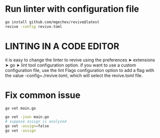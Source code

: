 # Run linter with configuration file

```bash
go install github.com/mgechev/revive@latest
revive -config revive.toml
```

# LINTING IN A CODE EDITOR

it is easy to change the linter to revive using the preferences ➤ extensions ➤ go ➤ lint tool configuration option. if
you want to use a custom configuration file, use the lint Flags configuration option to add a flag with the value
-config=./revive.toml, which will select the revive.toml file.

# Fix common issue

```bash
go vet main.go

go vet -json main.go
# suppose assign is analyzed
go vet -assign=false
go vet -assign
```
